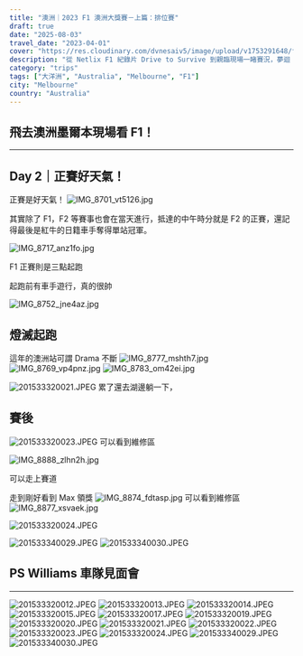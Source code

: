 ```yaml
---
title: "澳洲｜2023 F1 澳洲大獎賽－上篇：排位賽"
draft: true
date: "2025-08-03"
travel_date: "2023-04-01"
cover: "https://res.cloudinary.com/dvnesaiv5/image/upload/v1753291648/f1_autralia_grand_prix_2023/201533320012.jpg"
description: "從 Netlix F1 紀錄片 Drive to Survive 到親臨現場一睹賽況，夢迴 2023 年 F1 澳洲大獎賽！－上篇：排位賽"
category: "trips"
tags: ["大洋洲", "Australia", "Melbourne", "F1"]
city: "Melbourne"
country: "Australia"
---
```


## 飛去澳洲墨爾本現場看 F1！


---

## Day 2｜正賽好天氣！

正賽是好天氣！
![IMG_8701_vt5126.jpg](https://res.cloudinary.com/dvnesaiv5/image/upload/v1753428402/IMG_8701_vt5126.jpg)

其實除了 F1，F2 等賽事也會在當天進行，抵達的中午時分就是 F2 的正賽，還記得最後是紅牛的日籍車手奪得單站冠軍。

![IMG_8717_anz1fo.jpg](https://res.cloudinary.com/dvnesaiv5/image/upload/v1753428401/IMG_8717_anz1fo.jpg)


F1 正賽則是三點起跑

起跑前有車手遊行，真的很帥

![IMG_8752_jne4az.jpg](https://res.cloudinary.com/dvnesaiv5/image/upload/v1753428403/IMG_8752_jne4az.jpg)

## 燈滅起跑

這年的澳洲站可謂 Drama 不斷
![IMG_8777_mshth7.jpg](https://res.cloudinary.com/dvnesaiv5/image/upload/v1753428404/IMG_8777_mshth7.jpg)
![IMG_8769_vp4pnz.jpg](https://res.cloudinary.com/dvnesaiv5/image/upload/v1753428404/IMG_8769_vp4pnz.jpg)
![IMG_8783_om42ei.jpg](https://res.cloudinary.com/dvnesaiv5/image/upload/v1753428406/IMG_8783_om42ei.jpg)







![201533320021.JPEG](https://res.cloudinary.com/dvnesaiv5/image/upload/v1753291664/f1_autralia_grand_prix_2023/201533320021.jpg)
累了還去湖邊躺一下，


## 賽後
![201533320023.JPEG](https://res.cloudinary.com/dvnesaiv5/image/upload/v1753291672/f1_autralia_grand_prix_2023/201533320023.jpg)
可以看到維修區

![IMG_8888_zlhn2h.jpg](https://res.cloudinary.com/dvnesaiv5/image/upload/v1753428407/IMG_8888_zlhn2h.jpg)

可以走上賽道

走到剛好看到 Max 領獎
![IMG_8874_fdtasp.jpg](https://res.cloudinary.com/dvnesaiv5/image/upload/v1753428405/IMG_8874_fdtasp.jpg)
可以看到維修區
![IMG_8877_xsvaek.jpg](https://res.cloudinary.com/dvnesaiv5/image/upload/v1753428406/IMG_8877_xsvaek.jpg)


![201533320024.JPEG](https://res.cloudinary.com/dvnesaiv5/image/upload/v1753291674/f1_autralia_grand_prix_2023/201533320024.jpg)






![201533340029.JPEG](https://res.cloudinary.com/dvnesaiv5/image/upload/v1753291677/f1_autralia_grand_prix_2023/201533340029.jpg)
![201533340030.JPEG](https://res.cloudinary.com/dvnesaiv5/image/upload/v1753291679/f1_autralia_grand_prix_2023/201533340030.jpg)


## PS Williams 車隊見面會

---

![201533320012.JPEG](https://res.cloudinary.com/dvnesaiv5/image/upload/v1753291648/f1_autralia_grand_prix_2023/201533320012.jpg)
![201533320013.JPEG](https://res.cloudinary.com/dvnesaiv5/image/upload/v1753291650/f1_autralia_grand_prix_2023/201533320013.jpg)
![201533320014.JPEG](https://res.cloudinary.com/dvnesaiv5/image/upload/v1753291653/f1_autralia_grand_prix_2023/201533320014.jpg)
![201533320015.JPEG](https://res.cloudinary.com/dvnesaiv5/image/upload/v1753291655/f1_autralia_grand_prix_2023/201533320015.jpg)
![201533320017.JPEG](https://res.cloudinary.com/dvnesaiv5/image/upload/v1753291657/f1_autralia_grand_prix_2023/201533320017.jpg)
![201533320019.JPEG](https://res.cloudinary.com/dvnesaiv5/image/upload/v1753291660/f1_autralia_grand_prix_2023/201533320019.jpg)
![201533320020.JPEG](https://res.cloudinary.com/dvnesaiv5/image/upload/v1753291662/f1_autralia_grand_prix_2023/201533320020.jpg)
![201533320021.JPEG](https://res.cloudinary.com/dvnesaiv5/image/upload/v1753291664/f1_autralia_grand_prix_2023/201533320021.jpg)
![201533320022.JPEG](https://res.cloudinary.com/dvnesaiv5/image/upload/v1753291667/f1_autralia_grand_prix_2023/201533320022.jpg)
![201533320023.JPEG](https://res.cloudinary.com/dvnesaiv5/image/upload/v1753291672/f1_autralia_grand_prix_2023/201533320023.jpg)
![201533320024.JPEG](https://res.cloudinary.com/dvnesaiv5/image/upload/v1753291674/f1_autralia_grand_prix_2023/201533320024.jpg)
![201533340029.JPEG](https://res.cloudinary.com/dvnesaiv5/image/upload/v1753291677/f1_autralia_grand_prix_2023/201533340029.jpg)
![201533340030.JPEG](https://res.cloudinary.com/dvnesaiv5/image/upload/v1753291679/f1_autralia_grand_prix_2023/201533340030.jpg)
